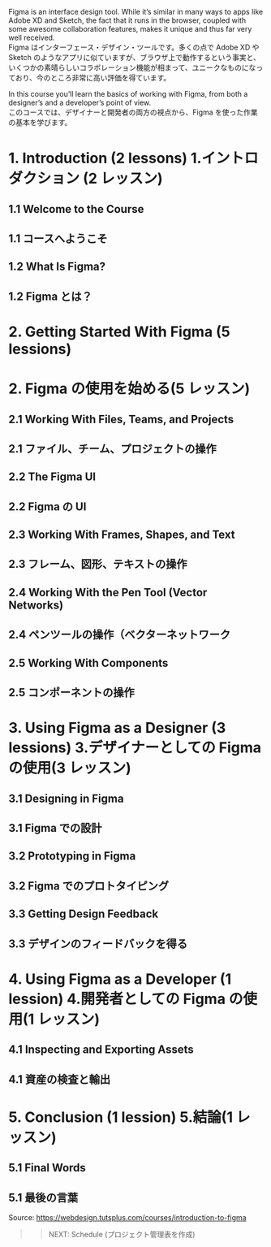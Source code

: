 Figma is an interface design tool. While it’s similar in many ways to apps like Adobe XD and Sketch, the fact that it runs in the browser, coupled with some awesome collaboration features, makes it unique and thus far very well received.</br>
Figma はインターフェース・デザイン・ツールです。多くの点で Adobe XD や Sketch のようなアプリに似ていますが、ブラウザ上で動作するという事実と、いくつかの素晴らしいコラボレーション機能が相まって、ユニークなものになっており、今のところ非常に高い評価を得ています。</br>

In this course you’ll learn the basics of working with Figma, from both a designer’s and a developer’s point of view.</br>
このコースでは、デザイナーと開発者の両方の視点から、Figma を使った作業の基本を学びます。

# 1. Introduction (2 lessons) 1.イントロダクション (2 レッスン)

## 1.1 Welcome to the Course

## 1.1 コースへようこそ

## 1.2 What Is Figma?

## 1.2 Figma とは？

# 2. Getting Started With Figma (5 lessions)

# 2. Figma の使用を始める(5 レッスン)

## 2.1 Working With Files, Teams, and Projects

## 2.1 ファイル、チーム、プロジェクトの操作

## 2.2 The Figma UI

## 2.2 Figma の UI

## 2.3 Working With Frames, Shapes, and Text

## 2.3 フレーム、図形、テキストの操作

## 2.4 Working With the Pen Tool (Vector Networks)

## 2.4 ペンツールの操作（ベクターネットワーク

## 2.5 Working With Components

## 2.5 コンポーネントの操作

# 3. Using Figma as a Designer (3 lessions) 3.デザイナーとしての Figma の使用(3 レッスン)

## 3.1 Designing in Figma

## 3.1 Figma での設計

## 3.2 Prototyping in Figma

## 3.2 Figma でのプロトタイピング

## 3.3 Getting Design Feedback

## 3.3 デザインのフィードバックを得る

# 4. Using Figma as a Developer (1 lession) 4.開発者としての Figma の使用(1 レッスン)

## 4.1 Inspecting and Exporting Assets

## 4.1 資産の検査と輸出

# 5. Conclusion (1 lession) 5.結論(1 レッスン)

## 5.1 Final Words

## 5.1 最後の言葉

Source: https://webdesign.tutsplus.com/courses/introduction-to-figma

> > NEXT: Schedule (プロジェクト管理表を作成)
